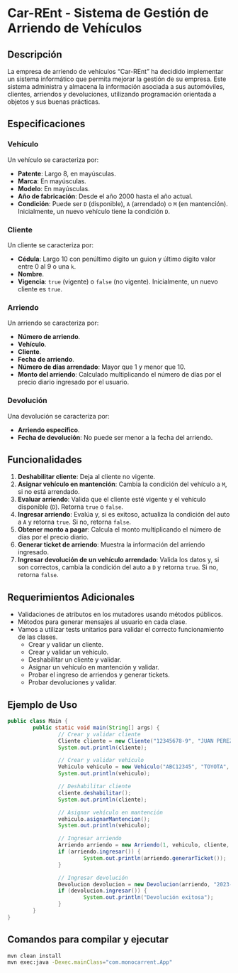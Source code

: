 # Car-REnt - Sistema de Gestión de Arriendo de Vehículos

## Descripción

La empresa de arriendo de vehículos “Car-REnt” ha decidido implementar un sistema informático que permita mejorar la gestión de su empresa. Este sistema administra y almacena la información asociada a sus automóviles, clientes, arriendos y devoluciones, utilizando programación orientada a objetos y sus buenas prácticas.

## Especificaciones

### Vehículo

Un vehículo se caracteriza por:
- **Patente**: Largo 8, en mayúsculas.
- **Marca**: En mayúsculas.
- **Modelo**: En mayúsculas.
- **Año de fabricación**: Desde el año 2000 hasta el año actual.
- **Condición**: Puede ser `D` (disponible), `A` (arrendado) o `M` (en mantención). Inicialmente, un nuevo vehículo tiene la condición `D`.

### Cliente

Un cliente se caracteriza por:
- **Cédula**: Largo 10 con penúltimo dígito un guion y último dígito valor entre 0 al 9 o una `k`.
- **Nombre**.
- **Vigencia**: `true` (vigente) o `false` (no vigente). Inicialmente, un nuevo cliente es `true`.

### Arriendo

Un arriendo se caracteriza por:
- **Número de arriendo**.
- **Vehículo**.
- **Cliente**.
- **Fecha de arriendo**.
- **Número de días arrendado**: Mayor que 1 y menor que 10.
- **Monto del arriendo**: Calculado multiplicando el número de días por el precio diario ingresado por el usuario.

### Devolución

Una devolución se caracteriza por:
- **Arriendo específico**.
- **Fecha de devolución**: No puede ser menor a la fecha del arriendo.

## Funcionalidades

1. **Deshabilitar cliente**: Deja al cliente no vigente.
2. **Asignar vehículo en mantención**: Cambia la condición del vehículo a `M`, si no está arrendado.
3. **Evaluar arriendo**: Valida que el cliente esté vigente y el vehículo disponible (`D`). Retorna `true` o `false`.
4. **Ingresar arriendo**: Evalúa y, si es exitoso, actualiza la condición del auto a `A` y retorna `true`. Si no, retorna `false`.
5. **Obtener monto a pagar**: Calcula el monto multiplicando el número de días por el precio diario.
6. **Generar ticket de arriendo**: Muestra la información del arriendo ingresado.
7. **Ingresar devolución de un vehículo arrendado**: Valida los datos y, si son correctos, cambia la condición del auto a `D` y retorna `true`. Si no, retorna `false`.

## Requerimientos Adicionales

- Validaciones de atributos en los mutadores usando métodos públicos.
- Métodos para generar mensajes al usuario en cada clase.
- Vamos a utilizar tests unitarios para validar el correcto funcionamiento de las clases.
    - Crear y validar un cliente.
    - Crear y validar un vehículo.
    - Deshabilitar un cliente y validar.
    - Asignar un vehículo en mantención y validar.
    - Probar el ingreso de arriendos y generar tickets.
    - Probar devoluciones y validar.

## Ejemplo de Uso

```java
public class Main {
        public static void main(String[] args) {
                // Crear y validar cliente
                Cliente cliente = new Cliente("12345678-9", "JUAN PEREZ", true);
                System.out.println(cliente);

                // Crear y validar vehículo
                Vehiculo vehiculo = new Vehiculo("ABC12345", "TOYOTA", "COROLLA", 2021, 'D');
                System.out.println(vehiculo);

                // Deshabilitar cliente
                cliente.deshabilitar();
                System.out.println(cliente);

                // Asignar vehículo en mantención
                vehiculo.asignarMantencion();
                System.out.println(vehiculo);

                // Ingresar arriendo
                Arriendo arriendo = new Arriendo(1, vehiculo, cliente, "2023-10-01", 5, 10000);
                if (arriendo.ingresar()) {
                        System.out.println(arriendo.generarTicket());
                }

                // Ingresar devolución
                Devolucion devolucion = new Devolucion(arriendo, "2023-10-06");
                if (devolucion.ingresar()) {
                        System.out.println("Devolución exitosa");
                }
        }
}
```

## Comandos para compilar y ejecutar

```bash
mvn clean install
mvn exec:java -Dexec.mainClass="com.monocarrent.App"
```